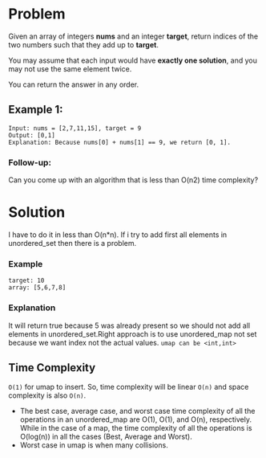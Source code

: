 # Problem

Given an array of integers **nums** and an integer **target**, return indices of the two numbers such that they add up to **target**.

You may assume that each input would have **exactly one solution**, and you may not use the same element twice.

You can return the answer in any order.

## Example 1:

```
Input: nums = [2,7,11,15], target = 9
Output: [0,1]
Explanation: Because nums[0] + nums[1] == 9, we return [0, 1].
```

### Follow-up:

Can you come up with an algorithm that is less than O(n2) time complexity?

# Solution

I have to do it in less than O(n\*n). If i try to add first all elements in unordered_set then there is a problem.

### Example

```
target: 10
array: [5,6,7,8]
```

### Explanation

It will return true because 5 was already present so we should not add all elements in unordered_set.Right approach is to use unordered_map not set because we want index not the actual values. `umap can be <int,int>`

## Time Complexity

`O(1)` for umap to insert. So, time complexity will be linear `O(n)` and space complexity is also `O(n)`.

- The best case, average case, and worst case time complexity of all the operations in an unordered_map are O(1), O(1), and O(n), respectively. While in the case of a map, the time complexity of all the operations is O(log(n)) in all the cases (Best, Average and Worst).
- Worst case in umap is when many collisions.
